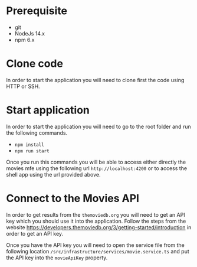 # Prerequisite

- git
- NodeJs 14.x
- npm 6.x

# Clone code

In order to start the application you will need to clone first the code using HTTP or SSH. 

# Start application

In order to start the application you will need to go to the root folder and run the following commands.

- `npm install`
- `npm run start`

Once you run this commands you will be able to access either directly the movies mfe using the following url `http://localhost:4200` or to access the shell app using the url provided above.

# Connect to the Movies API

In order to get results from the `themoviedb.org` you will need to get an API key which you should use it into the application. Follow the steps from the website https://developers.themoviedb.org/3/getting-started/introduction in order to get an API key.

Once you have the API key you will need to open the service file from the following location `/src/infrastructure/services/movie.service.ts` and put the API key into the `movieApiKey` property.